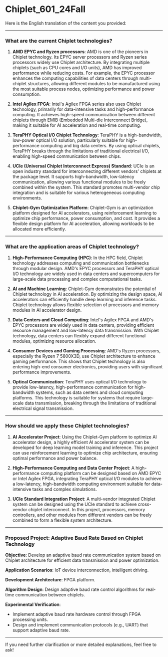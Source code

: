 # Chiplet_601_24Fall

Here is the English translation of the content you provided:

---

### **What are the current Chiplet technologies?**

1. **AMD EPYC and Ryzen processors**: AMD is one of the pioneers in Chiplet technology. Its EPYC server processors and Ryzen series processors widely use Chiplet architecture. By integrating multiple chiplets (such as CPU cores and I/O units), AMD has improved performance while reducing costs. For example, the EPYC processor enhances the computing capabilities of data centers through multi-chiplet structures, allowing different modules to be manufactured using the most suitable process nodes, optimizing performance and power consumption.

2. **Intel Agilex FPGA**: Intel's Agilex FPGA series also uses Chiplet technology, primarily for data-intensive tasks and high-performance computing. It achieves high-speed communication between different chiplets through EMIB (Embedded Multi-die Interconnect Bridge), making it suitable for AI acceleration and real-time computing.

3. **TeraPHY Optical I/O Chiplet Technology**: TeraPHY is a high-bandwidth, low-power optical I/O solution, particularly suitable for high-performance computing and big data centers. By using optical chiplets, TeraPHY breaks through the limitations of traditional electrical I/O, enabling high-speed communication between chips.

4. **UCIe (Universal Chiplet Interconnect Express) Standard**: UCIe is an open industry standard for interconnecting different vendors' chiplets at the package level. It supports high-bandwidth, low-latency communication, allowing various functional modules to be freely combined within the system. This standard promotes multi-vendor chip integration and is suitable for various heterogeneous computing environments.

5. **Chiplet-Gym Optimization Platform**: Chiplet-Gym is an optimization platform designed for AI accelerators, using reinforcement learning to optimize chip performance, power consumption, and cost. It provides a flexible design platform for AI acceleration, allowing workloads to be allocated more efficiently.

---

### **What are the application areas of Chiplet technology?**

1. **High-Performance Computing (HPC)**: In the HPC field, Chiplet technology addresses computing and communication bottlenecks through modular design. AMD's EPYC processors and TeraPHY optical I/O technology are widely used in data centers and supercomputers for large-scale data processing and complex computational tasks.

2. **AI and Machine Learning**: Chiplet-Gym demonstrates the potential of Chiplet technology in AI acceleration. By optimizing the design space, AI accelerators can efficiently handle deep learning and inference tasks. Chiplet technology allows flexible selection of processors and memory modules in AI accelerator design.

3. **Data Centers and Cloud Computing**: Intel's Agilex FPGA and AMD's EPYC processors are widely used in data centers, providing efficient resource management and low-latency data transmission. With Chiplet technology, data centers can flexibly expand different functional modules, optimizing resource allocation.

4. **Consumer Devices and Gaming Processing**: AMD's Ryzen processors, especially the Ryzen 7 5800X3D, use Chiplet architecture to enhance gaming performance. This shows that Chiplet technology is also entering high-end consumer electronics, providing users with significant performance improvements.

5. **Optical Communication**: TeraPHY uses optical I/O technology to provide low-latency, high-performance communication for high-bandwidth systems, such as data centers and cloud computing platforms. This technology is suitable for systems that require large-scale data transmission, breaking through the limitations of traditional electrical signal transmission.

---

### **How should we apply these Chiplet technologies?**

1. **AI Accelerator Project**: Using the Chiplet-Gym platform to optimize AI accelerator design, a highly efficient AI accelerator system can be developed for deep learning model training and inference. This project can use reinforcement learning to optimize chip architecture, ensuring optimal performance and power balance.

2. **High-Performance Computing and Data Center Project**: A high-performance computing platform can be designed based on AMD EPYC or Intel Agilex FPGA, integrating TeraPHY optical I/O modules to achieve a low-latency, high-bandwidth computing environment suitable for data-intensive tasks and complex simulations.

3. **UCIe Standard Integration Project**: A multi-vendor integrated Chiplet system can be designed using the UCIe standard to achieve cross-vendor chiplet interconnect. In this project, processors, memory controllers, and other modules from different vendors can be freely combined to form a flexible system architecture.

---

### **Proposed Project: Adaptive Baud Rate Based on Chiplet Technology**

**Objective**: Develop an adaptive baud rate communication system based on Chiplet architecture for efficient data transmission and power optimization.

**Application Scenarios**: IoT device interconnection, intelligent driving.

**Development Architecture**: FPGA platform.

**Algorithm Design**: Design adaptive baud rate control algorithms for real-time communication between chiplets.

**Experimental Verification**:
- Implement adaptive baud rate hardware control through FPGA processing units.
- Design and implement communication protocols (e.g., UART) that support adaptive baud rate.

---

If you need further clarification or more detailed explanations, feel free to ask!
